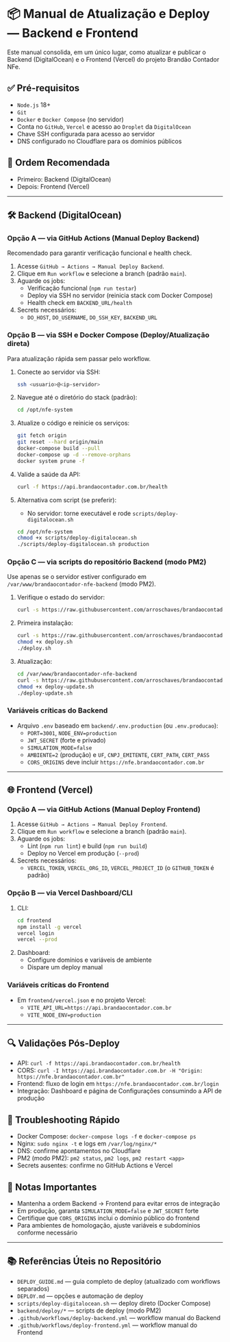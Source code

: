 # 📦 Manual de Atualização e Deploy — Backend e Frontend

Este manual consolida, em um único lugar, como atualizar e publicar o Backend (DigitalOcean) e o Frontend (Vercel) do projeto Brandão Contador NFe.

## ✅ Pré-requisitos
- `Node.js` 18+
- `Git`
- `Docker` e `Docker Compose` (no servidor)
- Conta no `GitHub`, `Vercel` e acesso ao `Droplet` da `DigitalOcean`
- Chave SSH configurada para acesso ao servidor
- DNS configurado no Cloudflare para os domínios públicos

## 🔄 Ordem Recomendada
- Primeiro: Backend (DigitalOcean)
- Depois: Frontend (Vercel)

---

## 🛠️ Backend (DigitalOcean)

### Opção A — via GitHub Actions (Manual Deploy Backend)
Recomendado para garantir verificação funcional e health check.

1. Acesse `GitHub → Actions → Manual Deploy Backend`.
2. Clique em `Run workflow` e selecione a branch (padrão `main`).
3. Aguarde os jobs:
   - Verificação funcional (`npm run testar`)
   - Deploy via SSH no servidor (reinicia stack com Docker Compose)
   - Health check em `BACKEND_URL/health`
4. Secrets necessários:
   - `DO_HOST`, `DO_USERNAME`, `DO_SSH_KEY`, `BACKEND_URL`

### Opção B — via SSH e Docker Compose (Deploy/Atualização direta)
Para atualização rápida sem passar pelo workflow.

1. Conecte ao servidor via SSH:
   ```bash
   ssh <usuario>@<ip-servidor>
   ```
2. Navegue até o diretório do stack (padrão):
   ```bash
   cd /opt/nfe-system
   ```
3. Atualize o código e reinicie os serviços:
   ```bash
   git fetch origin
   git reset --hard origin/main
   docker-compose build --pull
   docker-compose up -d --remove-orphans
   docker system prune -f
   ```
4. Valide a saúde da API:
   ```bash
   curl -f https://api.brandaocontador.com.br/health
   ```

5. Alternativa com script (se preferir):
   - No servidor: torne executável e rode `scripts/deploy-digitalocean.sh`
   ```bash
   cd /opt/nfe-system
   chmod +x scripts/deploy-digitalocean.sh
   ./scripts/deploy-digitalocean.sh production
   ```

### Opção C — via scripts do repositório Backend (modo PM2)
Use apenas se o servidor estiver configurado em `/var/www/brandaocontador-nfe-backend` (modo PM2).

1. Verifique o estado do servidor:
   ```bash
   curl -s https://raw.githubusercontent.com/arroschaves/brandaocontador-nfe-backend/main/deploy/check-server.sh | bash
   ```
2. Primeira instalação:
   ```bash
   curl -s https://raw.githubusercontent.com/arroschaves/brandaocontador-nfe-backend/main/deploy/deploy.sh -o deploy.sh
   chmod +x deploy.sh
   ./deploy.sh
   ```
3. Atualização:
   ```bash
   cd /var/www/brandaocontador-nfe-backend
   curl -s https://raw.githubusercontent.com/arroschaves/brandaocontador-nfe-backend/main/deploy/deploy-update.sh -o deploy-update.sh
   chmod +x deploy-update.sh
   ./deploy-update.sh
   ```

### Variáveis críticas do Backend
- Arquivo `.env` baseado em `backend/.env.production` (ou `.env.producao`):
  - `PORT=3001`, `NODE_ENV=production`
  - `JWT_SECRET` (forte e privado)
  - `SIMULATION_MODE=false`
  - `AMBIENTE=2` (produção) e `UF`, `CNPJ_EMITENTE`, `CERT_PATH`, `CERT_PASS`
  - `CORS_ORIGINS` deve incluir `https://nfe.brandaocontador.com.br`

---

## 🌐 Frontend (Vercel)

### Opção A — via GitHub Actions (Manual Deploy Frontend)
1. Acesse `GitHub → Actions → Manual Deploy Frontend`.
2. Clique em `Run workflow` e selecione a branch (padrão `main`).
3. Aguarde os jobs:
   - Lint (`npm run lint`) e build (`npm run build`)
   - Deploy no Vercel em produção (`--prod`)
4. Secrets necessários:
   - `VERCEL_TOKEN`, `VERCEL_ORG_ID`, `VERCEL_PROJECT_ID` (o `GITHUB_TOKEN` é padrão)

### Opção B — via Vercel Dashboard/CLI
1. CLI:
   ```bash
   cd frontend
   npm install -g vercel
   vercel login
   vercel --prod
   ```
2. Dashboard:
   - Configure domínios e variáveis de ambiente
   - Dispare um deploy manual

### Variáveis críticas do Frontend
- Em `frontend/vercel.json` e no projeto Vercel:
  - `VITE_API_URL=https://api.brandaocontador.com.br`
  - `VITE_NODE_ENV=production`

---

## 🔍 Validações Pós-Deploy
- API: `curl -f https://api.brandaocontador.com.br/health`
- CORS: `curl -I https://api.brandaocontador.com.br -H "Origin: https://nfe.brandaocontador.com.br"`
- Frontend: fluxo de login em `https://nfe.brandaocontador.com.br/login`
- Integração: Dashboard e página de Configurações consumindo a API de produção

## 🧰 Troubleshooting Rápido
- Docker Compose: `docker-compose logs -f` e `docker-compose ps`
- Nginx: `sudo nginx -t` e logs em `/var/log/nginx/*`
- DNS: confirme apontamentos no Cloudflare
- PM2 (modo PM2): `pm2 status`, `pm2 logs`, `pm2 restart <app>`
- Secrets ausentes: confirme no GitHub Actions e Vercel

## 📌 Notas Importantes
- Mantenha a ordem Backend → Frontend para evitar erros de integração
- Em produção, garanta `SIMULATION_MODE=false` e `JWT_SECRET` forte
- Certifique que `CORS_ORIGINS` inclui o domínio público do frontend
- Para ambientes de homologação, ajuste variáveis e subdomínios conforme necessário

---

## 📚 Referências Úteis no Repositório
- `DEPLOY_GUIDE.md` — guia completo de deploy (atualizado com workflows separados)
- `DEPLOY.md` — opções e automação de deploy
- `scripts/deploy-digitalocean.sh` — deploy direto (Docker Compose)
- `backend/deploy/*` — scripts de deploy (modo PM2)
- `.github/workflows/deploy-backend.yml` — workflow manual do Backend
- `.github/workflows/deploy-frontend.yml` — workflow manual do Frontend